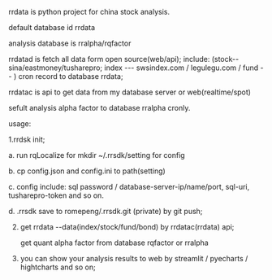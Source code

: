 rrdata is python project for china stock analysis.

default database id rrdata

analysis database is rralpha/rqfactor


rrdatad is fetch all data form open source(web/api);
include:
(stock--sina/eastmoney/tusharepro;
index --- swsindex.com / legulegu.com / 
fund -- 
)
cron  record  to database rrdata;


rrdatac is api to get data from my database server or web(realtime/spot)

sefult analysis alpha factor to database rralpha cronly.



usage:

1.rrdsk init;

a. run rqLocalize for mkdir ~/.rrsdk/setting for config

b. cp config.json and config.ini to path(setting)

c. config include: sql password / database-server-ip/name/port, sql-uri, tusharepro-token and so on.

d. .rrsdk save to romepeng/.rrsdk.git (private) by git push;

2. get rrdata --data(index/stock/fund/bond) by rrdatac(rrdata) api;

   get quant alpha factor from database rqfactor or rralpha

3. you can show your analysis results to web by streamlit / pyecharts / hightcharts  and so on;





